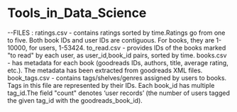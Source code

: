 ﻿# Tools_in_Data_Science
--FILES :
ratings.csv - contains ratings sorted by time.Ratings go from one to five. Both book IDs and user IDs are contiguous. For books, they are 1-10000, for users, 1-53424.
to_read.csv - provides IDs of the books marked "to read" by each user, as user_id,book_id pairs, sorted by time.
books.csv - has metadata for each book (goodreads IDs, authors, title, average rating, etc.). The metadata has been extracted from goodreads XML files.
book_tags.csv - contains tags/shelves/genres assigned by users to books. Tags in this file are represented by their IDs. Each book_id has multiple tag_id.The field "count" denotes ‘user records’ (the number of users tagged the given tag_id with the goodreads_book_id).
